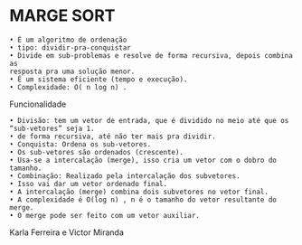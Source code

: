# MARGE SORT

    • É um algoritmo de ordenação 
    • tipo: dividir-pra-conquistar
    • Divide em sub-problemas e resolve de forma recursiva, depois combina as
    resposta pra uma solução menor.
    • É um sistema eficiente (tempo e execução).
    • Complexidade: O( n log n) .

Funcionalidade

    • Divisão: tem um vetor de entrada, que é dividido no meio até que os “sub-vetores” seja 1.
    • de forma recursiva, até não ter mais pra dividir.
    • Conquista: Ordena os sub-vetores.
    • Os sub-vetores são ordenados (crescente).
    • Usa-se a intercalação (merge), isso cria um vetor com o dobro do tamanho.
    • Combinação: Realizado pela intercalação dos subvetores.
    • Isso vai dar um vetor ordenado final.
    • A intercalação (merge) combina dois subvetores no vetor final.
    • A complexidade é O(log n) , n é o tamanho do vetor resultante do merge.
    • O merge pode ser feito com um vetor auxiliar.






Karla Ferreira e Victor Miranda
